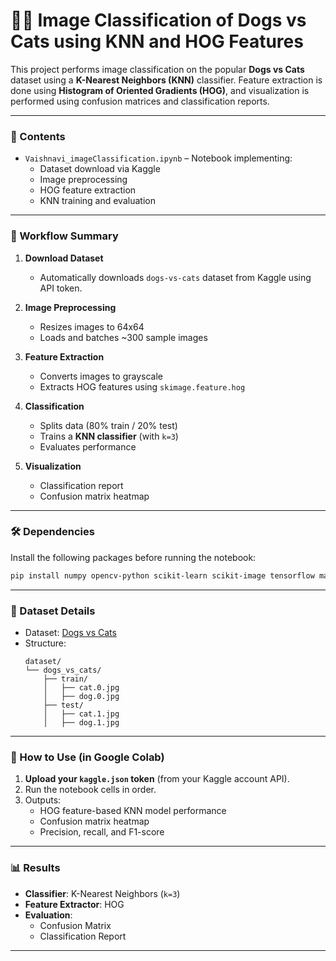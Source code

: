
# 🐶🐱 Image Classification of Dogs vs Cats using KNN and HOG Features

This project performs image classification on the popular **Dogs vs Cats** dataset using a **K-Nearest Neighbors (KNN)** classifier. Feature extraction is done using **Histogram of Oriented Gradients (HOG)**, and visualization is performed using confusion matrices and classification reports.

---

### 📁 Contents

- `Vaishnavi_imageClassification.ipynb` – Notebook implementing:
  - Dataset download via Kaggle
  - Image preprocessing
  - HOG feature extraction
  - KNN training and evaluation

---

### 📌 Workflow Summary

1. **Download Dataset**
   - Automatically downloads `dogs-vs-cats` dataset from Kaggle using API token.

2. **Image Preprocessing**
   - Resizes images to 64x64
   - Loads and batches ~300 sample images

3. **Feature Extraction**
   - Converts images to grayscale
   - Extracts HOG features using `skimage.feature.hog`

4. **Classification**
   - Splits data (80% train / 20% test)
   - Trains a **KNN classifier** (with `k=3`)
   - Evaluates performance

5. **Visualization**
   - Classification report
   - Confusion matrix heatmap

---

### 🛠️ Dependencies

Install the following packages before running the notebook:

```bash
pip install numpy opencv-python scikit-learn scikit-image tensorflow matplotlib seaborn
```

---

### 📂 Dataset Details

- Dataset: [Dogs vs Cats](https://www.kaggle.com/datasets/salader/dogs-vs-cats)
- Structure:
  ```
  dataset/
  └── dogs_vs_cats/
      ├── train/
      │   ├── cat.0.jpg
      │   ├── dog.0.jpg
      ├── test/
      │   ├── cat.1.jpg
      │   ├── dog.1.jpg
  ```

---

### 🚀 How to Use (in Google Colab)

1. **Upload your `kaggle.json` token** (from your Kaggle account API).
2. Run the notebook cells in order.
3. Outputs:
   - HOG feature-based KNN model performance
   - Confusion matrix heatmap
   - Precision, recall, and F1-score

---

### 📊 Results

- **Classifier**: K-Nearest Neighbors (`k=3`)
- **Feature Extractor**: HOG
- **Evaluation**:
  - Confusion Matrix
  - Classification Report

---


